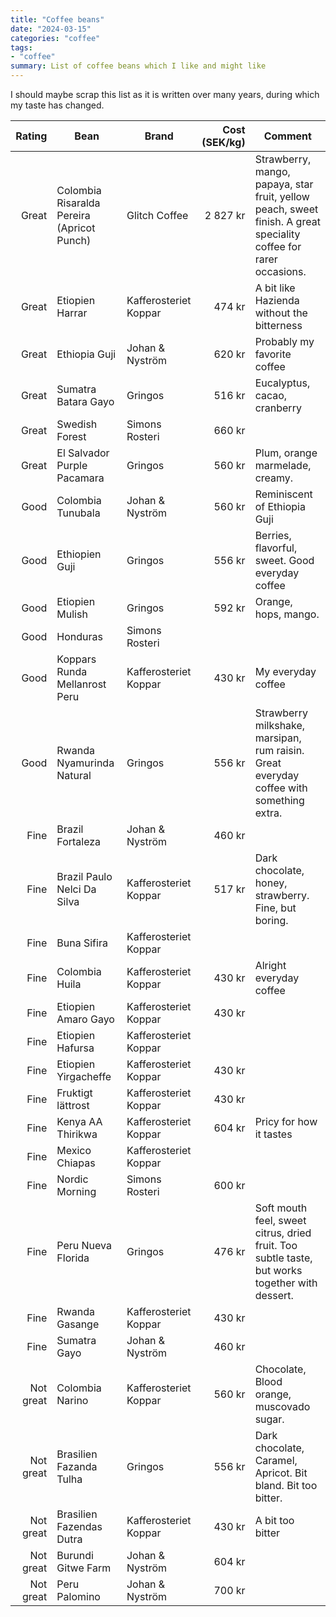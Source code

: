 ```yaml
---
title: "Coffee beans"
date: "2024-03-15"
categories: "coffee"
tags:
- "coffee"
summary: List of coffee beans which I like and might like
---
```


I should maybe scrap this list as it is written over many years, during which my
taste has changed.

| **Rating** | **Bean**                                   | **Brand**             | **Cost (SEK/kg)** | **Comment**                                         |
|-----------:|--------------------------------------------|-----------------------|------------------:|-----------------------------------------------------|
|      Great | Colombia Risaralda Pereira (Apricot Punch) | Glitch Coffee         |          2 827 kr | Strawberry, mango, papaya, star fruit, yellow peach, sweet finish. A great speciality coffee for rarer occasions. |
|      Great | Etiopien Harrar                            | Kafferosteriet Koppar |            474 kr | A bit like Hazienda without the bitterness          |
|      Great | Ethiopia Guji                              | Johan & Nyström       |            620 kr | Probably my favorite coffee                         |
|      Great | Sumatra Batara Gayo                        | Gringos               |            516 kr | Eucalyptus, cacao, cranberry |
|      Great | Swedish Forest                             | Simons Rosteri        |            660 kr |                                                     |
|      Great | El Salvador Purple Pacamara                | Gringos               |            560 kr | Plum, orange marmelade, creamy.                     |
|       Good | Colombia Tunubala                          | Johan & Nyström       |            560 kr | Reminiscent of Ethiopia Guji                        |
|       Good | Ethiopien Guji                             | Gringos               |            556 kr | Berries, flavorful, sweet. Good everyday coffee     |
|       Good | Etiopien Mulish                            | Gringos               |            592 kr | Orange, hops, mango.                                |
|       Good | Honduras                                   | Simons Rosteri        |                   |                                                     |
|       Good | Koppars Runda Mellanrost Peru              | Kafferosteriet Koppar |            430 kr | My everyday coffee                                  |
|       Good | Rwanda Nyamurinda Natural                  | Gringos               |            556 kr | Strawberry milkshake, marsipan, rum raisin. Great everyday coffee with something extra. |
|       Fine | Brazil Fortaleza                           | Johan & Nyström       |            460 kr |                                                     |
|       Fine | Brazil Paulo Nelci Da Silva                | Kafferosteriet Koppar |            517 kr | Dark chocolate, honey, strawberry. Fine, but boring. |
|       Fine | Buna Sifira                                | Kafferosteriet Koppar |                   |                                                     |
|       Fine | Colombia Huila                             | Kafferosteriet Koppar |            430 kr | Alright everyday coffee                             |
|       Fine | Etiopien Amaro Gayo                        | Kafferosteriet Koppar |            430 kr |                                                     |
|       Fine | Etiopien Hafursa                           | Kafferosteriet Koppar |                   |                                                     |
|       Fine | Etiopien Yirgacheffe                       | Kafferosteriet Koppar |            430 kr |                                                     |
|       Fine | Fruktigt lättrost                          | Kafferosteriet Koppar |            430 kr |                                                     |
|       Fine | Kenya AA Thirikwa                          | Kafferosteriet Koppar |            604 kr | Pricy for how it tastes                             |
|       Fine | Mexico Chiapas                             | Kafferosteriet Koppar |                   |                                                     |
|       Fine | Nordic Morning                             | Simons Rosteri        |            600 kr |                                                     |
|       Fine | Peru Nueva Florida                         | Gringos               |            476 kr | Soft mouth feel, sweet citrus, dried fruit. Too subtle taste, but works together with dessert. |
|       Fine | Rwanda Gasange                             | Kafferosteriet Koppar |            430 kr |                                                     |
|       Fine | Sumatra Gayo                               | Johan & Nyström       |            460 kr |                                                     |
|  Not great | Colombia Narino                            | Kafferosteriet Koppar |            560 kr | Chocolate, Blood orange, muscovado sugar.            |
|  Not great | Brasilien Fazanda Tulha                    | Gringos               |            556 kr | Dark chocolate, Caramel, Apricot. Bit bland. Bit too bitter. |
|  Not great | Brasilien Fazendas Dutra                   | Kafferosteriet Koppar |            430 kr | A bit too bitter                                    |
|  Not great | Burundi Gitwe Farm                         | Johan & Nyström       |            604 kr |                                                     |
|  Not great | Peru Palomino                              | Johan & Nyström       |            700 kr |                                                     |
